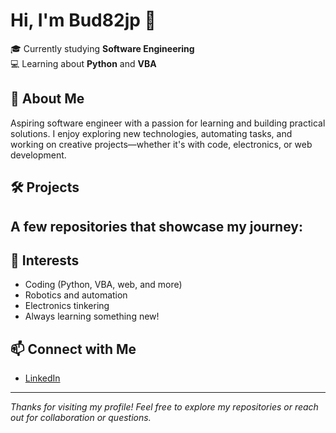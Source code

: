 # Hi, I'm Bud82jp 👋

🎓 Currently studying **Software Engineering**  
💻 Learning about **Python** and **VBA**

## 🚀 About Me

Aspiring software engineer with a passion for learning and building practical solutions. I enjoy exploring new technologies, automating tasks, and working on creative projects—whether it's with code, electronics, or web development.

## 🛠️ Projects

A few repositories that showcase my journey:
- 


## 🌱 Interests

- Coding (Python, VBA, web, and more)
- Robotics and automation
- Electronics tinkering
- Always learning something new!

## 📫 Connect with Me

- [LinkedIn](#) <!-- Add your LinkedIn URL here! -->

---

*Thanks for visiting my profile! Feel free to explore my repositories or reach out for collaboration or questions.*
